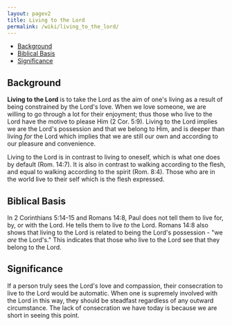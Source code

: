 ```yaml
---
layout: pagev2
title: Living to the Lord
permalink: /wiki/living_to_the_lord/
---
```

- [Background](#background)
- [Biblical Basis](#biblical-basis)
- [Significance](#significance)

## Background

**Living to the Lord** is to take the Lord as the aim of one's living as a result of being constrained by the Lord's love. When we love someone, we are willing to go through a lot for their enjoyment; thus those who live to the Lord have the motive to please Him (2 Cor. 5:9). Living to the Lord implies we are the Lord's possession and that we belong to Him, and is deeper than living *for* the Lord which implies that we are still our own and according to our pleasure and convenience. 

Living to the Lord is in contrast to living to oneself, which is what one does by default (Rom. 14:7). It is also in contrast to walking according to the flesh, and equal to walking according to the spirit (Rom. 8:4). Those who are in the world live to their self which is the flesh expressed.

## Biblical Basis

In 2 Corinthians 5:14-15 and Romans 14:8, Paul does not tell them to live for, by, or with the Lord. He tells them to live *to* the Lord. Romans 14:8 also shows that living to the Lord is related to being the Lord's possession - "we *are* the Lord's." This indicates that those who live to the Lord see that they belong to the Lord.

## Significance

If a person truly sees the Lord's love and compassion, their consecration to live to the Lord would be automatic. When one is supremely involved with the Lord in this way, they should be steadfast regardless of any outward circumstance. The lack of consecration we have today is because we are short in seeing this point. 